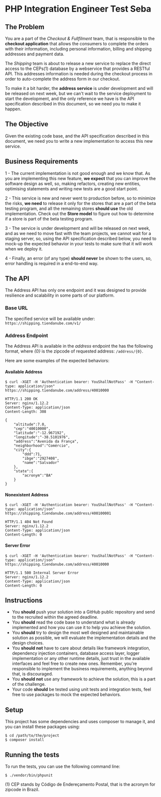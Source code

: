 # PHP Integration Engineer Test Seba

## The Problem

You are a part of the _Checkout & Fullfilment_ team, that is responsible to the **checkout application** that allows the consumers to complete the orders with their information, including personal information, billing and shipping addresses and payment data.

The _Shipping_ team is about to release a new service to replace the direct access to the CEPs(1) database by a webservice that provides a RESTful API. This addresses information is needed during the checkout process in order to auto-complete the address form in our checkout.

To make it a bit harder, the **address service** is under development and will be released on next week, but we can't wait to the service deployment to start the development, and the only reference we have is the API specification described in this document, so we need you to make it happen.

## The Objective

Given the existing code base, and the API specification described in this document, we need you to write a new implementation to access this new service.

## Business Requirements

1 - The current implementation is not good enough and we know that. As you are implementing this new feature, **we expect** that you can improve the software design as well, so, making refactors, creating new entities, optimising statements and writing new tests are a good start point.

2 - This service is new and never went to production before, so to minimize the risks, **we need** to release it only for the stores that are a part of the beta testing program, and all the remaining stores **should use** the old implementation. Check out the **Store model** to figure out how to determine if a store is part of the beta testing program.

3 - The service is under development and will be released on next week, and as we need to move fast with the team projects, we cannot wait for a staging server, so, using the API specification described below, you need to mock-up the expected behavior in your tests to make sure that it will work when we deploy it.

4 - Finally, an error (of any type) **should never** be shown to the users, so, error handling is required in a end-to-end way.

## The API

The Address API has only one endpoint and it was designed to provide resilience and scalability in some parts of our platform.

### Base URL

The specified service will be available under: `https://shipping.tiendanube.com/v1/`

### Address Endpoint

The Address API is available in the *address* endpoint the has the following format, where *{0}* is the zipcode of requested address: `/address/{0}`.

Here are some examples of the expected behaviors:

#### Available Address
```
$ curl -XGET -H 'Authentication bearer: YouShallNotPass' -H "Content-type: application/json" https://shipping.tiendanube.com/address/40010000

HTTP/1.1 200 OK
Server: nginx/1.12.2
Content-Type: application/json
Content-Length: 308

{
    "altitude":7.0,
    "cep":"40010000",
    "latitude":"-12.967192",
    "longitude":"-38.5101976",
    "address":"Avenida da França",
    "neighborhood":"Comércio",
    "city":{  
        "ddd":71,
        "ibge":"2927408",
        "name":"Salvador"
    },
    "state":{  
        "acronym":"BA"
    }
}
```

#### Nonexistent Address
```
$ curl -XGET -H 'Authentication bearer: YouShallNotPass' -H "Content-type: application/json" https://shipping.tiendanube.com/address/400100001

HTTP/1.1 404 Not Found
Server: nginx/1.12.2
Content-Type: application/json
Content-Length: 0
```

#### Server Error
```
$ curl -XGET -H 'Authentication bearer: YouShallNotPass' -H "Content-type: application/json" https://shipping.tiendanube.com/address/40010000

HTTP/1.1 500 Internal Server Error
Server: nginx/1.12.2
Content-Type: application/json
Content-Length: 0
```

## Instructions

- You **should** push your solution into a GitHub public repository and send to the recruited within the agreed deadline.
- You **should** read the code base to understand what is already implemented and how you can use it to help you achieve the solution.
- You **should** try to design the most well designed and maintainable solution as possible, we will evaluate the implementation details and the design choices.
- You **should not** have to care about details like framework integration, dependency injection containers, database access layer, logger implementation or any other runtime details, just trust in the available interfaces and feel free to create new ones. Remember, you're responsible to implement the business requirements, anything beyond that, is discouraged.
- You **should not** use any framework to achieve the solution, this is a part of the challenge.
- Your code **should** be tested using unit tests and integration tests, feel free to use packages to mock the expected behaviors.

## Setup

This project has some dependencies and uses composer to manage it, and you can install these packages using:

```
$ cd /path/to/the/project
$ composer install
```

## Running the tests

To run the tests, you can use the following command line:

```
$ ./vendor/bin/phpunit
```

(1) CEP stands by Código de Endereçamento Postal, that is the acronym for zipcode in Brazil.
